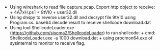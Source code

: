 - Using wireshark to read file capture.pcap. Export http object to receive:
      + 4A7xH.ps1
      + 9tVI0
      + user32.dll
- Using dnspy to reverse user32.dll and decrypt file 9tVI0 using Program.cs. base64 decode result to receive shellcode download.dat
- Using tool ShellcodeLoader.exe (https://github.com/sisoma2/ShellcodeLoader) to run shellcode:
      + cmd: ShellcodeLoader.exe  -a 1000 download.dat
      + using procmon64.exe of sysinternal to monitor to receive flag.
